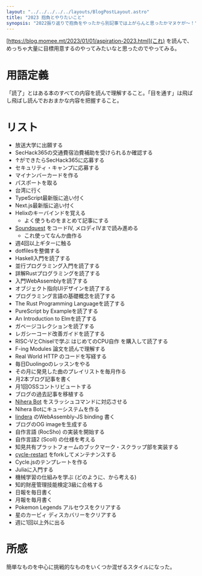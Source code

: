 ```yaml
---
layout: "../../../../../layouts/BlogPostLayout.astro"
title: "2023 抱負とやりたいこと"
synopsis: "2022振り返りで抱負をやったから別記事では上がらんと思ったかマヌケが〜！"
---
```


[https://blog.momee.mt/2023/01/01/aspiration-2023.html](これ) を読んで、めっちゃ大量に目標用意するのやってみたいなと思ったのでやってみる。

# 用語定義

「読了」とはある本のすべての内容を読んで理解すること。「目を通す」は飛ばし飛ばし読んでおおまかな内容を把握すること。

# リスト

- 放送大学に出願する
- SecHack365の交通費宿泊費補助を受けられるか確認する
- ↑ができたらSecHack365に応募する
- セキュリティ・キャンプに応募する
- マイナンバーカードを作る
- パスポートを取る
- 台湾に行く
- TypeScript最新版に追い付く
- Next.js最新版に追い付く
- Helixのキーバインドを覚える
  - よく使うものをまとめて記事にする
- [Soundquest](https://soundquest.jp/quest/) をコードIV, メロディIVまで読み進める
  - これ使ってなんか曲作る
- 週4回以上ギターに触る
- dotfilesを整備する
- Haskell入門を読了する
- 並行プログラミング入門を読了する
- 詳解Rustプログラミングを読了する
- 入門WebAssemblyを読了する
- オブジェクト指向UIデザインを読了する
- プログラミング言語の基礎概念を読了する
- The Rust Programming Languageを読了する
- PureScript by Exampleを読了する
- An Introduction to Elmを読了する
- ガベージコレクションを読了する
- レガシーコード改善ガイドを読了する
- RISC-VとChiselで学ぶ はじめてのCPU自作 を購入して読了する
- F-ing Modules 論文を読んで理解する
- Real World HTTP のコードを写経する
- 毎日Duolingoのレッスンをやる
- その月に発見した曲のプレイリストを毎月作る
- 月2本ブログ記事を書く
- 月1回OSSコントリビュートする
- ブログの過去記事を移植する
- [Nihera Bot](https://github.com/AumyF/nihera) をスラッシュコマンドに対応させる
- Nihera Botにキューシステムを作る
- [lindera](https://github.com/lindera-morphology/lindera) のWebAssembly-JS binding 書く
- ブログのOG imageを生成する
- 自作言語 (RocSho) の実装を開始する
- 自作言語2 (Scoll) の仕様を考える
- 知見共有プラットフォームのブックマーク・スクラップ部を実装する
- [cycle-restart](https://github.com/Widdershin/cycle-restart) をforkしてメンテナンスする
- Cycle.jsのテンプレートを作る
- Juliaに入門する
- 機械学習の仕組みを学ぶ (どのように、から考える)
- 知的財産管理技能検定3級に合格する
- 日報を毎日書く
- 月報を毎月書く
- Pokemon Legends アルセウスをクリアする
- 星のカービィ ディスカバリーをクリアする
- 週に1回以上外に出る

# 所感

簡単なものを中心に挑戦的なものをいくつか混ぜるスタイルになった。

